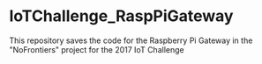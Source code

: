 # IoTChallenge_RaspPiGateway
This repository saves the code for the Raspberry Pi Gateway in the "NoFrontiers" project for the 2017 IoT Challenge
